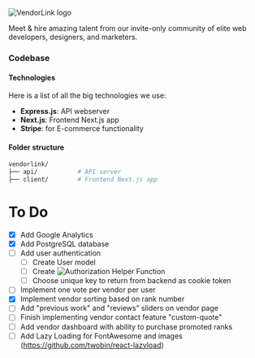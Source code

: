 ![VendorLink logo](https://i.imgur.com/MfmLwn3.png "VendorLink")

Meet & hire amazing talent from our invite-only community of elite web developers, designers, and marketers.

### Codebase
#### Technologies
Here is a list of all the big technologies we use:
- **Express.js**: API webserver
- **Next.js**: Frontend Next.js app
- **Stripe**: for E-commerce functionality

#### Folder structure
```sh
vendorlink/
├── api/           # API server
├── client/        # Frontend Next.js app
```

# To Do
- [x] Add Google Analytics
- [x] Add PostgreSQL database
- [ ] Add user authentication
  - [ ] Create User model
  - [ ] Create ![Authorization Helper Function](https://dev.to/jolvera/user-authentication-with-nextjs-4023#authorization-helper-function)
  - [ ] Choose unique key to return from backend as cookie token
- [ ] Implement one vote per vendor per user
- [x] Implement vendor sorting based on rank number
- [ ] Add "previous work" and "reviews" sliders on vendor page
- [ ] Finish implementing vendor contact feature "custom-quote"
- [ ] Add vendor dashboard with ability to purchase promoted ranks
- [ ] Add Lazy Loading for FontAwesome and images (https://github.com/twobin/react-lazyload)